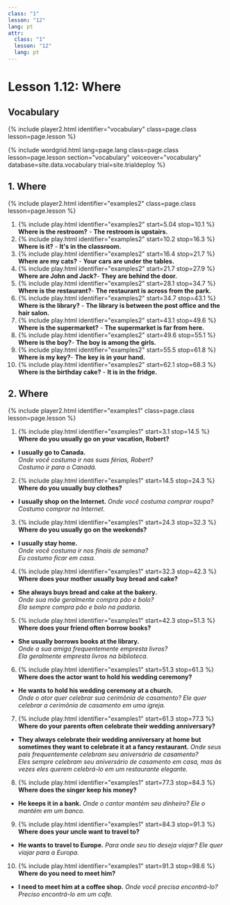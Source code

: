```yaml
---
class: "1"
lesson: "12"
lang: pt
attr:
  class: "1"
  lesson: "12"
  lang: pt
---
```



# Lesson 1.12: Where 

## Vocabulary 
{% include player2.html identifier="vocabulary" class=page.class lesson=page.lesson %}

{% include wordgrid.html lang=page.lang
		class=page.class 
		lesson=page.lesson 
		section="vocabulary"
		voiceover="vocabulary"
		database=site.data.vocabulary 
		trial=site.trialdeploy %}






## 1. Where 
{% include player2.html identifier="examples2" class=page.class lesson=page.lesson %}


1.  {% include play.html identifier="examples2" start=5.04 stop=10.1 %} **Where is the restroom?** - **The restroom is upstairs.** 
2.  {% include play.html identifier="examples2" start=10.2 stop=16.3 %} **Where is it?** - **It's in the classroom.**
3.  {% include play.html identifier="examples2" start=16.4 stop=21.7 %} **Where are my cats?** - **Your cars are under the tables.**
4.  {% include play.html identifier="examples2" start=21.7 stop=27.9 %} **Where are John and Jack?**- **They are behind the door.**
5.  {% include play.html identifier="examples2" start=28.1 stop=34.7 %} **Where is the restaurant?**- **The restaurant is across from the park.**
6.  {% include play.html identifier="examples2" start=34.7 stop=43.1 %} **Where is the library?** - **The library is between the post office and the hair salon.**
7.  {% include play.html identifier="examples2" start=43.1 stop=49.6 %} **Where is the supermarket?** - **The supermarket is far from here.**
8.  {% include play.html identifier="examples2" start=49.6 stop=55.1 %} **Where is the boy?**- **The boy is among the girls.**
9.  {% include play.html identifier="examples2" start=55.5 stop=61.8 %} **Where is my key?**- **The key is in your hand.**
10.  {% include play.html identifier="examples2" start=62.1 stop=68.3 %} **Where is the birthday cake?** - **It is in the fridge.**


## 2. Where 
{% include player2.html identifier="examples1" class=page.class lesson=page.lesson %}

1. {% include play.html identifier="examples1" start=3.1 stop=14.5 %} **Where do you usually go on your vacation, Robert?**
- **I usually go to Canada.**    
*Onde você costuma ir nas suas férias, Robert?*    
*Costumo ir para o Canadá.*
2. {% include play.html identifier="examples1" start=14.5 stop=24.3 %} **Where do you usually buy clothes?**
- **I usually shop on the Internet.**
*Onde você costuma comprar roupa?*
*Costumo comprar na Internet.*
3. {% include play.html identifier="examples1" start=24.3 stop=32.3 %} **Where do you usually go on the weekends?**
- **I usually stay home.**     
*Onde você costuma ir nos finais de semana?*     
*Eu costumo ficar em casa.*
4. {% include play.html identifier="examples1" start=32.3 stop=42.3 %} **Where does your mother usually buy bread and cake?**
- **She always buys bread and cake at the bakery.**      
*Onde sua mãe geralmente compra pão e bolo?*     
*Ela sempre compra pão e bolo na padaria.*    
5. {% include play.html identifier="examples1" start=42.3 stop=51.3 %} **Where does your friend often borrow books?**
- **She usually borrows books at the library.**     
*Onde a sua amiga frequentemente empresta livros?*      
*Ela geralmente empresta livros na biblioteca.*      
6. {% include play.html identifier="examples1" start=51.3 stop=61.3 %} **Where does the actor want to hold his wedding ceremony?**
- **He wants to hold his wedding ceremony at a church.**      
*Onde o ator quer celebrar sua cerimônia de casamento?*
*Ele quer celebrar a cerimônia de casamento em uma igreja.* 
7. {% include play.html identifier="examples1" start=61.3 stop=77.3 %} **Where do your parents often celebrate their wedding anniversary?**
- **They always celebrate their wedding anniversary at home but sometimes they want to celebrate it at a fancy restaurant.**
*Onde seus pais frequentemente celebram seu aniversário de casamento?*    
*Eles sempre celebram seu aniversário de casamento em casa, mas às vezes eles querem celebrá-lo em um restaurante elegante.*    
8. {% include play.html identifier="examples1" start=77.3 stop=84.3 %} **Where does the singer keep his money?**
- **He keeps it in a bank.**
*Onde o cantor mantém seu dinheiro?*
*Ele o mantém em um banco.*
9. {% include play.html identifier="examples1" start=84.3 stop=91.3 %} **Where does your uncle want to travel to?**
- **He wants to travel to Europe.**
*Para onde seu tio deseja viajar?*
*Ele quer viajar para a Europa.*
10. {% include play.html identifier="examples1" start=91.3 stop=98.6 %} **Where do you need to meet him?**
- **I need to meet him at a coffee shop.**
*Onde você precisa encontrá-lo?*
*Preciso encontrá-lo em um cafe.*

